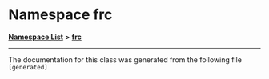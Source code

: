 

# Namespace frc



[**Namespace List**](namespaces.md) **>** [**frc**](namespacefrc.md)







































































------------------------------
The documentation for this class was generated from the following file `[generated]`

